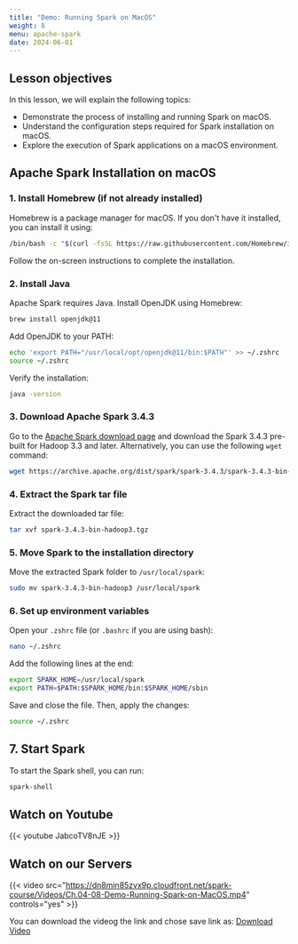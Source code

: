 ```yaml
---
title: "Demo: Running Spark on MacOS"
weight: 8
menu: apache-spark
date: 2024-06-01
---
```


## Lesson objectives
In this lesson, we will explain the following topics:
- Demonstrate the process of installing and running Spark on macOS.
- Understand the configuration steps required for Spark installation on macOS.
- Explore the execution of Spark applications on a macOS environment.



## Apache Spark Installation on macOS

### 1. Install Homebrew (if not already installed)
Homebrew is a package manager for macOS. If you don't have it installed, you can install it using:
```bash
/bin/bash -c "$(curl -fsSL https://raw.githubusercontent.com/Homebrew/install/HEAD/install.sh)"
```
Follow the on-screen instructions to complete the installation.

### 2. Install Java
Apache Spark requires Java. Install OpenJDK using Homebrew:
```bash
brew install openjdk@11
```
Add OpenJDK to your PATH:
```bash
echo 'export PATH="/usr/local/opt/openjdk@11/bin:$PATH"' >> ~/.zshrc
source ~/.zshrc
```
Verify the installation:
```bash
java -version
```

### 3. Download Apache Spark 3.4.3
Go to the [Apache Spark download page](https://spark.apache.org/downloads.html) and download the Spark 3.4.3 pre-built for Hadoop 3.3 and later. Alternatively, you can use the following `wget` command:
```bash
wget https://archive.apache.org/dist/spark/spark-3.4.3/spark-3.4.3-bin-hadoop3.tgz
```

### 4. Extract the Spark tar file
Extract the downloaded tar file:
```bash
tar xvf spark-3.4.3-bin-hadoop3.tgz
```

### 5. Move Spark to the installation directory
Move the extracted Spark folder to `/usr/local/spark`:
```bash
sudo mv spark-3.4.3-bin-hadoop3 /usr/local/spark
```

### 6. Set up environment variables
Open your `.zshrc` file (or `.bashrc` if you are using bash):
```bash
nano ~/.zshrc
```
Add the following lines at the end:
```bash
export SPARK_HOME=/usr/local/spark
export PATH=$PATH:$SPARK_HOME/bin:$SPARK_HOME/sbin
```
Save and close the file. Then, apply the changes:
```bash
source ~/.zshrc
```

## 7. Start Spark
To start the Spark shell, you can run:
```bash
spark-shell
```

## Watch on Youtube

{{< youtube JabcoTV8nJE >}}

## Watch on our Servers

{{< video src="https://dn8min85zvx9p.cloudfront.net/spark-course/Videos/Ch.04-08-Demo-Running-Spark-on-MacOS.mp4" controls="yes" >}}

You can download the videog the link and chose save link as: [Download Video](https://dn8min85zvx9p.cloudfront.net/spark-course/Videos/Ch.04-08-Demo-Running-Spark-on-MacOS.mp4)
